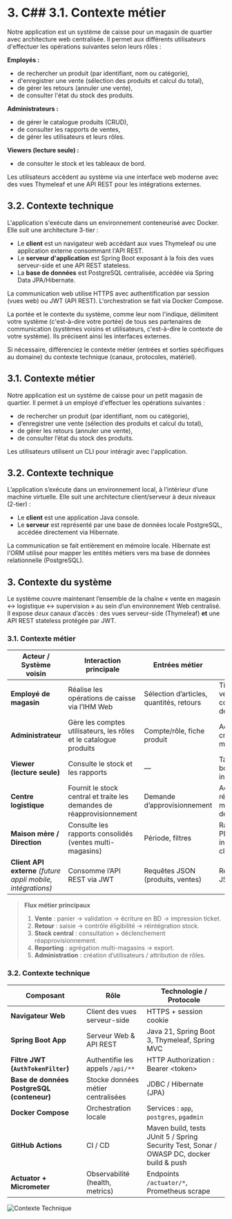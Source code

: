 # 3. C## 3.1. Contexte métier

Notre application est un système de caisse pour un magasin de quartier avec architecture web centralisée. Il permet aux différents utilisateurs d'effectuer les opérations suivantes selon leurs rôles :

**Employés :**
- de rechercher un produit (par identifiant, nom ou catégorie),
- d'enregistrer une vente (sélection des produits et calcul du total),
- de gérer les retours (annuler une vente),
- de consulter l'état du stock des produits.

**Administrateurs :**
- de gérer le catalogue produits (CRUD),
- de consulter les rapports de ventes,
- de gérer les utilisateurs et leurs rôles.

**Viewers (lecture seule) :**
- de consulter le stock et les tableaux de bord.

Les utilisateurs accèdent au système via une interface web moderne avec des vues Thymeleaf et une API REST pour les intégrations externes.

## 3.2. Contexte technique

L'application s'exécute dans un environnement conteneurisé avec Docker. Elle suit une architecture 3-tier :

- Le **client** est un navigateur web accédant aux vues Thymeleaf ou une application externe consommant l'API REST.
- Le **serveur d'application** est Spring Boot exposant à la fois des vues serveur-side et une API REST stateless.
- La **base de données** est PostgreSQL centralisée, accédée via Spring Data JPA/Hibernate.

La communication web utilise HTTPS avec authentification par session (vues web) ou JWT (API REST). L'orchestration se fait via Docker Compose.

La portée et le contexte du système, comme leur nom l'indique, délimitent votre système (c'est-à-dire votre portée) de tous ses partenaires de communication (systèmes voisins et utilisateurs, c'est-à-dire le contexte de votre système). Ils précisent ainsi les interfaces externes.

Si nécessaire, différenciez le contexte métier (entrées et sorties spécifiques au domaine) du contexte technique (canaux, protocoles, matériel).

## 3.1. Contexte métier

Notre application est un système de caisse pour un petit magasin de quartier. Il permet à un employé d'effectuer les opérations suivantes :

- de rechercher un produit (par identifiant, nom ou catégorie),
- d’enregistrer une vente (sélection des produits et calcul du total),
- de gérer les retours (annuler une vente),
- de consulter l’état du stock des produits.

Les utilisateurs utilisent un CLI pour intéragir avec l'application. 

## 3.2. Contexte technique

L’application s’exécute dans un environnement local, à l’intérieur d’une machine virtuelle. Elle suit une architecture client/serveur à deux niveaux (2-tier) :

- Le **client** est une application Java console.
- Le **serveur** est représenté par une base de données locale PostgreSQL, accédée directement via Hibernate.

La communication se fait entièrement en mémoire locale. Hibernate est l'ORM utilisé pour mapper les entités métiers vers ma base de données relationnelle (PostgreSQL).

## 3. Contexte du système

Le système couvre maintenant l’ensemble de la chaîne « vente en magasin ↔ logistique ↔ supervision » au sein d’un environnement Web centralisé.  
Il expose *deux* canaux d’accès : des vues serveur-side (Thymeleaf) **et** une API REST stateless protégée par JWT.

### 3.1. Contexte métier

| Acteur / Système voisin | Interaction principale | Entrées métier | Sorties métier |
|-------------------------|------------------------|----------------|----------------|
| **Employé de magasin**  | Réalise les opérations de caisse via l’IHM Web | Sélection d’articles, quantités, retours | Ticket de vente, confirmation de retour |
| **Administrateur**      | Gère les comptes utilisateurs, les rôles et le catalogue produits | Compte/rôle, fiche produit | Accusés de création / mise à jour |
| **Viewer (lecture seule)** | Consulte le stock et les rapports | — | Tableaux de bord, inventaires |
| **Centre logistique**   | Fournit le stock central et traite les demandes de réapprovisionnement | Demande d’approvisionnement | Accusé de réception, mise à jour de stock |
| **Maison mère / Direction** | Consulte les rapports consolidés (ventes multi-magasins) | Période, filtres | Rapports PDF/CSV, indicateurs clés |
| **Client API externe** *(future appli mobile, intégrations)* | Consomme l’API REST via JWT | Requêtes JSON (produits, ventes) | Réponses JSON |

> **Flux métier principaux**  
> 1. **Vente** : panier → validation → écriture en BD → impression ticket.  
> 2. **Retour** : saisie → contrôle éligibilité → réintégration stock.  
> 3. **Stock central** : consultation + déclenchement réapprovisionnement.  
> 4. **Reporting** : agrégation multi-magasins → export.  
> 5. **Administration** : création d’utilisateurs / attribution de rôles.

### 3.2. Contexte technique

| Composant | Rôle | Technologie / Protocole |
|-----------|------|-------------------------|
| **Navigateur Web** | Client des vues serveur-side | HTTPS + session cookie |
| **Spring Boot App** | Serveur Web & API REST | Java 21, Spring Boot 3, Thymeleaf, Spring MVC |
| **Filtre JWT (`AuthTokenFilter`)** | Authentifie les appels `/api/**` | HTTP Authorization : Bearer \<token\> |
| **Base de données PostgreSQL (conteneur)** | Stocke données métier centralisées | JDBC / Hibernate (JPA) |
| **Docker Compose** | Orchestration locale | Services : `app`, `postgres`, `pgadmin` |
| **GitHub Actions** | CI / CD | Maven build, tests JUnit 5 / Spring Security Test, Sonar / OWASP DC, docker build & push |
| **Actuator + Micrometer** | Observabilité (health, metrics) | Endpoints `/actuator/*`, Prometheus scrape |

![Contexte Technique](https://img.plantuml.biz/plantuml/svg/NP9FQy904CNl2_iT1hrKYdWH2XwAVuiLswOcw2MNDHdJnMHtsLqfKlhTEzaaLCnfv-KtCozlCtLUM7-fIixSMIeZhAZ0OkQ5Aag47yu0vY8x5rPVLBxGfRRGHpm5NTiSRQFLJtyyVkBibpEHUP9MbIdr5RjobbTITSLUuZVQhkejIedAmonwxO5mC3EICyx-RVHYOwKgQACcofXKFIHVrmfB52TuXDqgJaQRGp9ekqtZ-xOVdPDQKT-BjXLiTI5LGxTlxdXo4gQcQXD_lDCAcXxm7JeVlf6pN7Xn58xeI3jVM8m_jxHWgRCpscPuLDHW6mGCXy_TEfZ0_e9mm2Drh9EtBOnWdIHHFE0i14Lntk2SDO7TYPHJ2BuMQsFrUGB1SJikLNCKbXh9VysRm4P5ZItdYrIjvH6j4fwkQOeg3p_27m00)